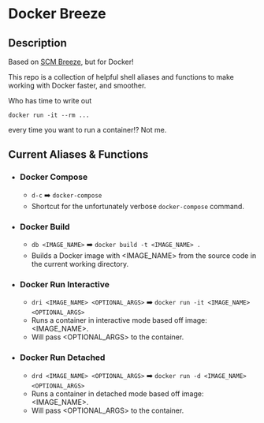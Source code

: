 # Docker Breeze

## Description

Based on [SCM Breeze](https://github.com/scmbreeze/scm_breeze), but for Docker!

This repo is a collection of helpful shell aliases and functions to make working with Docker faster, and smoother. 

Who has time to write out 
```shell
docker run -it --rm ...
``` 
every time you want to run a container!? Not me.

## Current Aliases & Functions
- ### Docker Compose
  - `d-c` :arrow_right:  `docker-compose`
  - Shortcut for the unfortunately verbose `docker-compose` command.
- ### Docker Build
  - `db <IMAGE_NAME>` :arrow_right: `docker build -t <IMAGE_NAME> .`
  - Builds a Docker image with <IMAGE_NAME> from the source code in the current working directory. 
- ### Docker Run Interactive
  - `dri <IMAGE_NAME> <OPTIONAL_ARGS>` :arrow_right: `docker run -it <IMAGE_NAME> <OPTIONAL_ARGS>`
  - Runs a container in interactive mode based off image: <IMAGE_NAME>. 
  - Will pass <OPTIONAL_ARGS> to the container.
- ### Docker Run Detached
  - `drd <IMAGE_NAME> <OPTIONAL_ARGS>` :arrow_right: `docker run -d <IMAGE_NAME> <OPTIONAL_ARGS>`
  - Runs a container in detached mode based off image: <IMAGE_NAME>. 
  - Will pass <OPTIONAL_ARGS> to the container.
